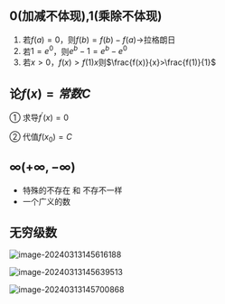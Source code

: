## 0(加减不体现),1(乘除不体现)

1.  若$f(a)=0$，则$f(b)=f(b)-f(a)\rightarrow$拉格朗日
2.  若$1=e^0$，则$e^b-1=e^b-e^0$
3.  若$x>0$，$f(x)>f(1)x$则$\frac{f(x)}{x}>\frac{f(1)}{1}$

## 论$f(x)=常数C$

① 求导$f^{'}(x)=0$

② 代值$f(x_0)=C$



## $\infty(+\infty,-\infty)$

+ 特殊的不存在 和 不存不一样
+ 一个广义的数

## 无穷级数

![image-20240313145616188](https://gitee.com/passing-the-world-with-you/typora_pictures/raw/master/img/image-20240313145616188.png)

![image-20240313145639513](https://gitee.com/passing-the-world-with-you/typora_pictures/raw/master/img/image-20240313145639513.png)

![image-20240313145700868](https://gitee.com/passing-the-world-with-you/typora_pictures/raw/master/img/image-20240313145700868.png)
